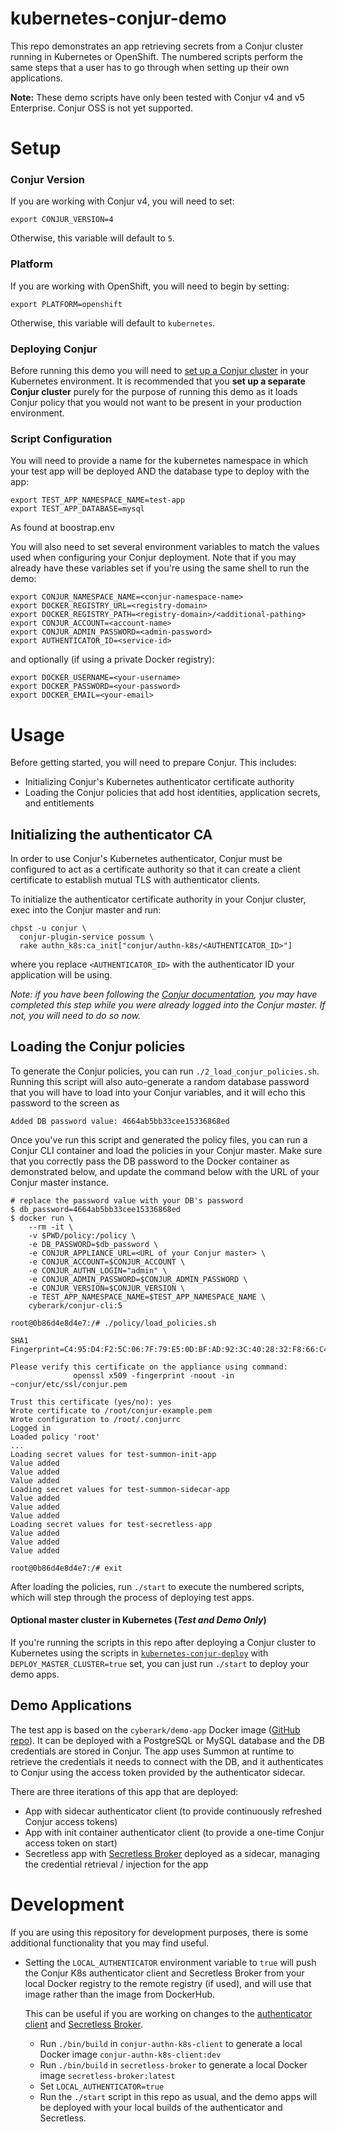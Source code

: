 # kubernetes-conjur-demo

This repo demonstrates an app retrieving secrets from a Conjur cluster running
in Kubernetes or OpenShift. The numbered scripts perform the same steps that a
user has to go through when setting up their own applications.

**Note:** These demo scripts have only been tested with Conjur v4 and v5
Enterprise. Conjur OSS is not yet supported.

# Setup

### Conjur Version

If you are working with Conjur v4, you will need to set:

```
export CONJUR_VERSION=4
```

Otherwise, this variable will default to `5`.

### Platform

If you are working with OpenShift, you will need to begin by setting:

```
export PLATFORM=openshift
```

Otherwise, this variable will default to `kubernetes`.

### Deploying Conjur

Before running this demo you will need to [set up a Conjur cluster](https://github.com/cyberark/kubernetes-conjur-deploy)
in your Kubernetes environment. It is recommended that you **set up a separate
Conjur cluster** purely for the purpose of running this demo as it loads Conjur
policy that you would not want to be present in your production environment.

### Script Configuration

You will need to provide a name for the kubernetes namespace in which your test app
will be deployed AND the database type to deploy with the app:

```
export TEST_APP_NAMESPACE_NAME=test-app
export TEST_APP_DATABASE=mysql
```
As found at boostrap.env

You will also need to set several environment variables to match the values used
when configuring your Conjur deployment. Note that if you may already have these
variables set if you're using the same shell to run the demo:

```
export CONJUR_NAMESPACE_NAME=<conjur-namespace-name>
export DOCKER_REGISTRY_URL=<registry-domain>
export DOCKER_REGISTRY_PATH=<registry-domain>/<additional-pathing>
export CONJUR_ACCOUNT=<account-name>
export CONJUR_ADMIN_PASSWORD=<admin-password>
export AUTHENTICATOR_ID=<service-id>
```

and optionally (if using a private Docker registry):

```
export DOCKER_USERNAME=<your-username>
export DOCKER_PASSWORD=<your-password>
export DOCKER_EMAIL=<your-email>
```

# Usage

Before getting started, you will need to prepare Conjur. This includes:
- Initializing Conjur's Kubernetes authenticator certificate authority
- Loading the Conjur policies that add host identities, application secrets,
  and entitlements

## Initializing the authenticator CA

In order to use Conjur's Kubernetes authenticator, Conjur must be configured to
act as a certificate authority so that it can create a client certificate to
establish mutual TLS with authenticator clients.

To initialize the authenticator certificate authority in your Conjur cluster,
exec into the Conjur master and run:

```
chpst -u conjur \
  conjur-plugin-service possum \
  rake authn_k8s:ca_init["conjur/authn-k8s/<AUTHENTICATOR_ID>"]
````
where you replace `<AUTHENTICATOR_ID>` with the authenticator ID your application
will be using.

*Note: if you have been following the [Conjur documentation](https://docs.conjur.org/Latest/en/Content/Integrations/Kubernetes_deployConjur.htm),
you may have completed this step while you were already logged into the Conjur
master. If not, you will need to do so now.*


## Loading the Conjur policies

To generate the Conjur policies, you can run `./2_load_conjur_policies.sh`. Running
this script will also auto-generate a random database password that you will have to
load into your Conjur variables, and it will echo this password to the screen as
```
Added DB password value: 4664ab5bb33cee15336868ed
```
Once you've run this script and generated the policy files, you can run a Conjur CLI container and load the
policies in your Conjur master. Make sure that you correctly pass the DB
password to the Docker container as demonstrated below, and update the command
below with the URL of your Conjur master instance.

```
# replace the password value with your DB's password
$ db_password=4664ab5bb33cee15336868ed
$ docker run \
    --rm -it \
    -v $PWD/policy:/policy \
    -e DB_PASSWORD=$db_password \
    -e CONJUR_APPLIANCE_URL=<URL of your Conjur master> \
    -e CONJUR_ACCOUNT=$CONJUR_ACCOUNT \
    -e CONJUR_AUTHN_LOGIN="admin" \
    -e CONJUR_ADMIN_PASSWORD=$CONJUR_ADMIN_PASSWORD \
    -e CONJUR_VERSION=$CONJUR_VERSION \
    -e TEST_APP_NAMESPACE_NAME=$TEST_APP_NAMESPACE_NAME \
    cyberark/conjur-cli:5

root@0b86d4e8d4e7:/# ./policy/load_policies.sh

SHA1 Fingerprint=C4:95:D4:F2:5C:06:7F:79:E5:0D:BF:AD:92:3C:40:28:32:F8:66:C4

Please verify this certificate on the appliance using command:
              openssl x509 -fingerprint -noout -in ~conjur/etc/ssl/conjur.pem

Trust this certificate (yes/no): yes
Wrote certificate to /root/conjur-example.pem
Wrote configuration to /root/.conjurrc
Logged in
Loaded policy 'root'
...
Loading secret values for test-summon-init-app
Value added
Value added
Value added
Loading secret values for test-summon-sidecar-app
Value added
Value added
Value added
Loading secret values for test-secretless-app
Value added
Value added
Value added

root@0b86d4e8d4e7:/# exit
```

After loading the policies, run `./start` to execute the numbered scripts,
which will step through the process of deploying test apps.

#### Optional master cluster in Kubernetes (*Test and Demo Only*)
If you're running the scripts in this repo after deploying a Conjur cluster to
Kubernetes using the scripts in [`kubernetes-conjur-deploy`](https://github.com/cyberark/kubernetes-conjur-deploy)
with `DEPLOY_MASTER_CLUSTER=true` set, you can just run `./start` to deploy your
demo apps.

## Demo Applications
The test app is based on the `cyberark/demo-app` Docker image
([GitHub repo](https://github.com/conjurdemos/pet-store-demo)). It can be deployed
with a PostgreSQL or MySQL database and the DB credentials are stored in Conjur.
The app uses Summon at runtime to retrieve the credentials it needs to connect
with the DB, and it authenticates to Conjur using the access token provided by
the authenticator sidecar.

There are three iterations of this app that are deployed:
- App with sidecar authenticator client (to provide continuously refreshed Conjur access tokens)
- App with init container authenticator client (to provide a one-time Conjur access token on start)
- Secretless app with [Secretless Broker](https://github.com/cyberark/secretless-broker)
  deployed as a sidecar, managing the credential retrieval / injection for the app

# Development

If you are using this repository for development
purposes, there is some additional functionality that
you may find useful.

- Setting the `LOCAL_AUTHENTICATOR` environment
  variable to `true` will push
  the Conjur K8s authenticator client and Secretless
  Broker from your local Docker registry to the
  remote registry (if used), and will use that image
  rather than the image from DockerHub.

  This can be useful if you are working on changes to the
  [authenticator client](https://github.com/cyberark/conjur-authn-k8s-client) and
  [Secretless Broker](https://github.com/cyberark/secretless-broker).
  - Run `./bin/build` in `conjur-authn-k8s-client` to
    generate a local Docker image `conjur-authn-k8s-client:dev`
  - Run `./bin/build` in `secretless-broker` to
    generate a local Docker image `secretless-broker:latest`
  - Set `LOCAL_AUTHENTICATOR=true`
  - Run the `./start` script in this repo as usual,
    and the demo apps will be deployed with your
    local builds of the authenticator and Secretless.
